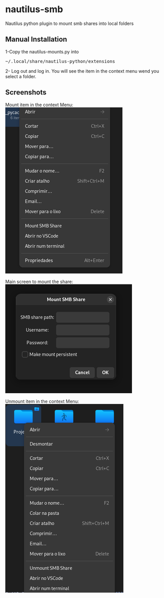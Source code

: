 # nautilus-smb
Nautilus python plugin to mount smb shares into local folders

## Manual Installation
1-Copy the nautilus-mounts.py into
<pre>
~/.local/share/nautilus-python/extensions
</pre>
2- Log out and log in. You will see the item in the context menu wend you select a folder.

## Screenshots

Mount item in the context Menu:  
![Mount item](https://raw.githubusercontent.com/ginkyoOne/nautilus-smb/main/screenshots/01.png)

Main screen to mount the share:  
![Mount Screen](https://raw.githubusercontent.com/ginkyoOne/nautilus-smb/main/screenshots/02.png)

Unmount item in the context Menu:  
![Unmount Item](https://raw.githubusercontent.com/ginkyoOne/nautilus-smb/main/screenshots/03.png)
